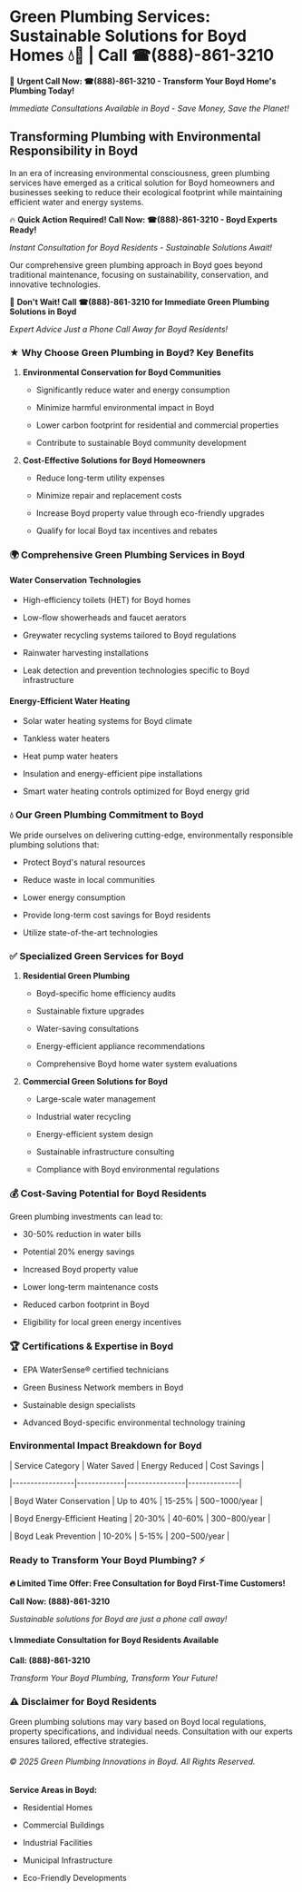 # Green Plumbing Services: Sustainable Solutions for Boyd Homes 💧🌿 | Call ☎(888)-861-3210

🚨 **Urgent Call Now: ☎(888)-861-3210 - Transform Your Boyd Home's Plumbing Today!**
*Immediate Consultations Available in Boyd - Save Money, Save the Planet!*

## Transforming Plumbing with Environmental Responsibility in Boyd

In an era of increasing environmental consciousness, green plumbing services have emerged as a critical solution for Boyd homeowners and businesses seeking to reduce their ecological footprint while maintaining efficient water and energy systems. 

🔥 **Quick Action Required! Call Now: ☎(888)-861-3210 - Boyd Experts Ready!**
*Instant Consultation for Boyd Residents - Sustainable Solutions Await!*

Our comprehensive green plumbing approach in Boyd goes beyond traditional maintenance, focusing on sustainability, conservation, and innovative technologies.

🚨 **Don't Wait! Call ☎(888)-861-3210 for Immediate Green Plumbing Solutions in Boyd**
*Expert Advice Just a Phone Call Away for Boyd Residents!*

### ★ Why Choose Green Plumbing in Boyd? Key Benefits

1. **Environmental Conservation for Boyd Communities** 
   - Significantly reduce water and energy consumption
   - Minimize harmful environmental impact in Boyd
   - Lower carbon footprint for residential and commercial properties
   - Contribute to sustainable Boyd community development

2. **Cost-Effective Solutions for Boyd Homeowners** 
   - Reduce long-term utility expenses
   - Minimize repair and replacement costs
   - Increase Boyd property value through eco-friendly upgrades
   - Qualify for local Boyd tax incentives and rebates

### 🌍 Comprehensive Green Plumbing Services in Boyd

#### Water Conservation Technologies
- High-efficiency toilets (HET) for Boyd homes
- Low-flow showerheads and faucet aerators
- Greywater recycling systems tailored to Boyd regulations
- Rainwater harvesting installations
- Leak detection and prevention technologies specific to Boyd infrastructure

#### Energy-Efficient Water Heating
- Solar water heating systems for Boyd climate
- Tankless water heaters
- Heat pump water heaters
- Insulation and energy-efficient pipe installations
- Smart water heating controls optimized for Boyd energy grid

### 💧 Our Green Plumbing Commitment to Boyd

We pride ourselves on delivering cutting-edge, environmentally responsible plumbing solutions that:
- Protect Boyd's natural resources
- Reduce waste in local communities
- Lower energy consumption
- Provide long-term cost savings for Boyd residents
- Utilize state-of-the-art technologies

### ✅ Specialized Green Services for Boyd

1. **Residential Green Plumbing**
   - Boyd-specific home efficiency audits
   - Sustainable fixture upgrades
   - Water-saving consultations
   - Energy-efficient appliance recommendations
   - Comprehensive Boyd home water system evaluations

2. **Commercial Green Solutions for Boyd**
   - Large-scale water management
   - Industrial water recycling
   - Energy-efficient system design
   - Sustainable infrastructure consulting
   - Compliance with Boyd environmental regulations

### 💰 Cost-Saving Potential for Boyd Residents

Green plumbing investments can lead to:
- 30-50% reduction in water bills
- Potential 20% energy savings
- Increased Boyd property value
- Lower long-term maintenance costs
- Reduced carbon footprint in Boyd
- Eligibility for local green energy incentives

### 🏆 Certifications & Expertise in Boyd

- EPA WaterSense® certified technicians
- Green Business Network members in Boyd
- Sustainable design specialists
- Advanced Boyd-specific environmental technology training

### Environmental Impact Breakdown for Boyd

| Service Category | Water Saved | Energy Reduced | Cost Savings |
|-----------------|-------------|----------------|--------------|
| Boyd Water Conservation | Up to 40% | 15-25% | $500-$1000/year |
| Boyd Energy-Efficient Heating | 20-30% | 40-60% | $300-$800/year |
| Boyd Leak Prevention | 10-20% | 5-15% | $200-$500/year |

### Ready to Transform Your Boyd Plumbing? ⚡

**🔥 Limited Time Offer: Free Consultation for Boyd First-Time Customers!**

**Call Now: (888)-861-3210**
*Sustainable solutions for Boyd are just a phone call away!*

#### 📞 Immediate Consultation for Boyd Residents Available

**Call: (888)-861-3210**
*Transform Your Boyd Plumbing, Transform Your Future!*

### ⚠️ Disclaimer for Boyd Residents

Green plumbing solutions may vary based on Boyd local regulations, property specifications, and individual needs. Consultation with our experts ensures tailored, effective strategies.

###### © 2025 Green Plumbing Innovations in Boyd. All Rights Reserved.

**Service Areas in Boyd:** 
- Residential Homes
- Commercial Buildings
- Industrial Facilities
- Municipal Infrastructure
- Eco-Friendly Developments